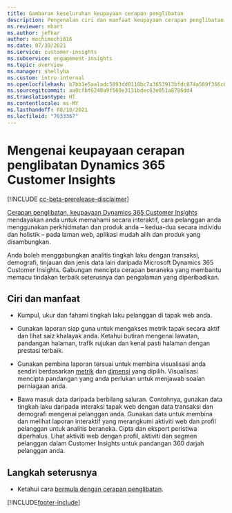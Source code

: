 ```yaml
---
title: Gambaran keseluruhan keupayaan cerapan penglibatan
description: Pengenalan ciri dan manfaat keupayaan cerapan penglibatan.
ms.reviewer: mhart
ms.author: jefhar
author: mochimochi016
ms.date: 07/30/2021
ms.service: customer-insights
ms.subservice: engagement-insights
ms.topic: overview
ms.manager: shellyha
ms.custom: intro-internal
ms.openlocfilehash: b7bb1e5aa1adc5893dd0118bc7a3653913bfdc874a589f366c8c37152bbfef4d
ms.sourcegitcommit: aa0cfbf6240a9f560e3131bdec63e051a8786dd4
ms.translationtype: HT
ms.contentlocale: ms-MY
ms.lasthandoff: 08/10/2021
ms.locfileid: "7033367"
---
```

# <a name="about-dynamics-365-customer-insights-engagement-insights-capability"></a>Mengenai keupayaan cerapan penglibatan Dynamics 365 Customer Insights 

[!INCLUDE [cc-beta-prerelease-disclaimer](includes/cc-beta-prerelease-disclaimer.md)]

[Cerapan penglibatan, keupayaan Dynamics 365 Customer Insights](https://dynamics.microsoft.com/ai/customer-insights/engagement-insights-capability/) mendayakan anda untuk memahami secara interaktif, cara pelanggan anda menggunakan perkhidmatan dan produk anda – kedua-dua secara individu dan holistik – pada laman web, aplikasi mudah alih dan produk yang disambungkan.

Anda boleh menggabungkan analitis tingkah laku dengan transaksi, demografi, tinjauan dan jenis data lain daripada Microsoft Dynamics 365 Customer Insights. Gabungan mencipta cerapan beraneka yang membantu memacu tindakan terbaik seterusnya dan pengalaman yang diperibadikan.

## <a name="features-and-benefits"></a>Ciri dan manfaat

- Kumpul, ukur dan fahami tingkah laku pelanggan di tapak web anda.

- Gunakan laporan siap guna untuk mengakses metrik tapak secara aktif dan lihat saiz khalayak anda. Ketahui butiran mengenai lawatan, pandangan halaman, trafik rujukan dan kenal pasti halaman dengan prestasi terbaik.

- Gunakan pembina laporan tersuai untuk membina visualisasi anda sendiri berdasarkan [metrik](glossary.md) dan [dimensi](glossary.md) yang dipilih. Visualisasi mencipta pandangan yang anda perlukan untuk menjawab soalan perniagaan anda.

- Bawa masuk data daripada berbilang saluran. Contohnya, gunakan data tingkah laku daripada interaksi tapak web dengan data transaksi dan demografi mengenai pelanggan anda. Gunakan data untuk membina dan melihat laporan interaktif yang merangkumi aktiviti web dan profil pelanggan untuk analitis beraneka. Cipta dan eksport peristiwa diperhalus. Lihat aktiviti web dengan profil, aktiviti dan segmen pelanggan dalam Customer Insights untuk pandangan 360 darjah pelanggan anda.


## <a name="next-steps"></a>Langkah seterusnya

- Ketahui cara [bermula dengan cerapan penglibatan](get-started.md).


[!INCLUDE[footer-include](../includes/footer-banner.md)]
